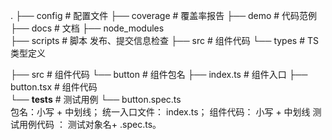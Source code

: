 .
├── config               # 配置文件
├── coverage            # 覆盖率报告
├── demo                # 代码范例
├── docs                # 文档
├── node_modules  
├── scripts              # 脚本 发布、提交信息检查
├── src                  # 组件代码
└── types                # TS类型定义


├── src                 # 组件代码
    └── button       # 组件包名
         ├── index.ts   # 组件入口
         ├── button.tsx  # 组件代码  
         └── __tests__   # 测试用例
                  └── button.spec.ts   
包名：小写 + 中划线；
统一入口文件： index.ts；
组件代码： 小写 + 中划线
测试用例代码 ： 测试对象名+ .spec.ts。